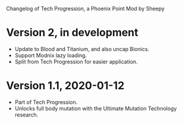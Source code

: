 Changelog of Tech Progression, a Phoenix Point Mod by Sheepy

# Version 2, in development

* Update to Blood and Titanium, and also uncap Bionics.
* Support Modnix lazy loading.
* Split from Tech Progression for easier application.

# Version 1.1, 2020-01-12

* Part of Tech Progression.
* Unlocks full body mutation with the Ultimate Mutation Technology research.
